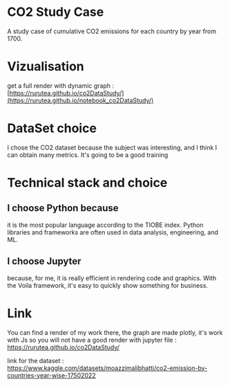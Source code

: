 # CO2 Study Case
A study case of cumulative CO2 emissions for each country by year from 1700.

# Vizualisation
get a full render with dynamic graph : [https://rurutea.github.io/co2DataStudy/](https://rurutea.github.io/notebook_co2DataStudy/)

# DataSet choice
I chose the CO2 dataset because the subject was interesting, and I think I can obtain many metrics. It's going to be a good training

# Technical stack and choice
## I choose Python because
 it is the most popular language according to the TIOBE index.
 Python libraries and frameworks are often used in data analysis, engineering, and ML.
## I choose Jupyter
 because, for me, it is really efficient in rendering code and graphics.
 With the Voila framework, it's easy to quickly show something for business.

# Link

You can find a render of my work there, the graph are made plotly, 
it's work with Js so you will not have a good render with jupyter file  : https://rurutea.github.io/co2DataStudy/

link for the dataset : https://www.kaggle.com/datasets/moazzimalibhatti/co2-emission-by-countries-year-wise-17502022
